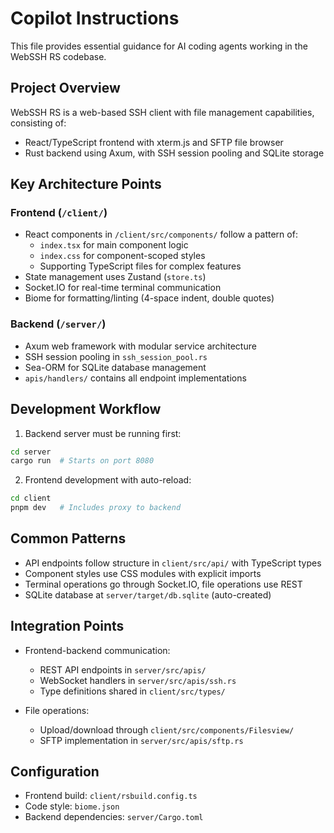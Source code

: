 # Copilot Instructions

This file provides essential guidance for AI coding agents working in the WebSSH RS codebase.

## Project Overview

WebSSH RS is a web-based SSH client with file management capabilities, consisting of:
- React/TypeScript frontend with xterm.js and SFTP file browser
- Rust backend using Axum, with SSH session pooling and SQLite storage

## Key Architecture Points

### Frontend (`/client/`)
- React components in `/client/src/components/` follow a pattern of:
  - `index.tsx` for main component logic
  - `index.css` for component-scoped styles
  - Supporting TypeScript files for complex features
- State management uses Zustand (`store.ts`)
- Socket.IO for real-time terminal communication
- Biome for formatting/linting (4-space indent, double quotes)

### Backend (`/server/`)
- Axum web framework with modular service architecture
- SSH session pooling in `ssh_session_pool.rs`
- Sea-ORM for SQLite database management
- `apis/handlers/` contains all endpoint implementations

## Development Workflow

1. Backend server must be running first:
```bash
cd server
cargo run  # Starts on port 8080
```

2. Frontend development with auto-reload:
```bash
cd client
pnpm dev   # Includes proxy to backend
```

## Common Patterns

- API endpoints follow structure in `client/src/api/` with TypeScript types
- Component styles use CSS modules with explicit imports
- Terminal operations go through Socket.IO, file operations use REST
- SQLite database at `server/target/db.sqlite` (auto-created)

## Integration Points

- Frontend-backend communication:
  - REST API endpoints in `server/src/apis/`
  - WebSocket handlers in `server/src/apis/ssh.rs`
  - Type definitions shared in `client/src/types/`
  
- File operations:
  - Upload/download through `client/src/components/Filesview/`
  - SFTP implementation in `server/src/apis/sftp.rs`

## Configuration

- Frontend build: `client/rsbuild.config.ts`
- Code style: `biome.json`
- Backend dependencies: `server/Cargo.toml`